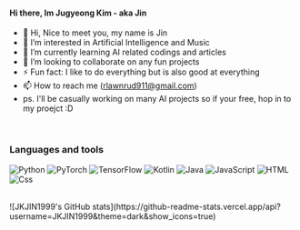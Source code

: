 #### Hi there, Im Jugyeong Kim - aka Jin


- 👋 Hi, Nice to meet you, my name is Jin
- 👀 I’m interested in Artificial Intelligence and Music
- 🌱 I’m currently learning AI related codings and articles
- 💞️ I’m looking to collaborate on any fun projects
- ⚡ Fun fact: I like to do everything but is also good at everything
- 📫 How to reach me (rlawnrud911@gmail.com)
- ps. I'll be casually working on many AI projects so if your free, hop in to my proejct :D
<br />

### Languages and tools
<p>
  <img alt="Python" src="https://img.shields.io/badge/Python-#3776AB?logo=python&logoColor=#white&style=for-the-badge" />
  <img alt="PyTorch" src="https://img.shields.io/badge/PyTorch-#EE4C2C?logo=react&logoColor=white&style=for-the-badge" />
  <img alt="TensorFlow" src="https://img.shields.io/badge/TensorFlow-#FF6F00?logo=react&logoColor=white&style=for-the-badge" />
  <img alt="Kotlin" src="https://img.shields.io/badge/Kotlin-#7F52FF?logo=react&logoColor=white&style=for-the-badge" />
  <img alt="Java" src="https://img.shields.io/badge/Java-#007396?logo=react&logoColor=white&style=for-the-badge" />
  <img alt="JavaScript" src="https://img.shields.io/badge/JavaScript-F7DF1E?logo=javascript&logoColor=white&style=for-the-badge" />
  <img alt="HTML" src="https://img.shields.io/badge/HTML-E34F26?logo=html5&logoColor=white&style=for-the-badge" />
  <img alt="Css" src="https://img.shields.io/badge/CSS-1572B6?logo=css3&logoColor=white&style=for-the-badge" />
</p>

<br />
![JKJIN1999's GitHub stats](https://github-readme-stats.vercel.app/api?username=JKJIN1999&theme=dark&show_icons=true)

<!---
JKJIN1999/JKJIN1999 is a ✨ special ✨ repository because its `README.md` (this file) appears on your GitHub profile.
You can click the Preview link to take a look at your changes.
--->
